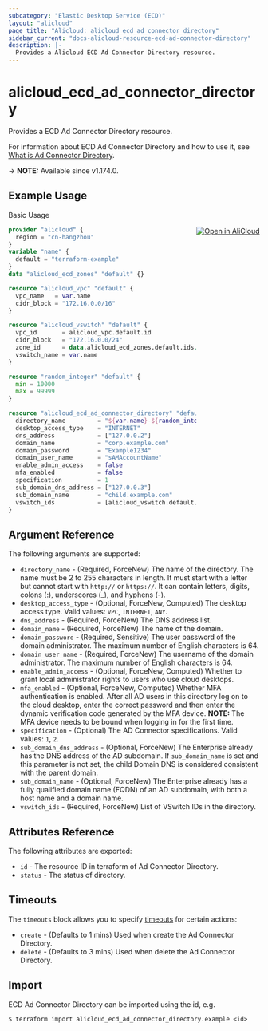 ```yaml
---
subcategory: "Elastic Desktop Service (ECD)"
layout: "alicloud"
page_title: "Alicloud: alicloud_ecd_ad_connector_directory"
sidebar_current: "docs-alicloud-resource-ecd-ad-connector-directory"
description: |-
  Provides a Alicloud ECD Ad Connector Directory resource.
---
```


# alicloud_ecd_ad_connector_directory

Provides a ECD Ad Connector Directory resource.

For information about ECD Ad Connector Directory and how to use it, see [What is Ad Connector Directory](https://www.alibabacloud.com/help/en/wuying-workspace/developer-reference/api-ecd-2020-09-30-createadconnectordirectory).

-> **NOTE:** Available since v1.174.0.

## Example Usage
<div class="oics-button" style="float: right;margin: 0 0 -40px 0;">
  <a href="https://api.aliyun.com/api-tools/terraform?resource=alicloud_ecd_ad_connector_directory&exampleId=6ab82e63-d299-d2e7-233b-3461560d1c9ab27fd73b&activeTab=example&spm=docs.r.ecd_ad_connector_directory.0.6ab82e63d2" target="_blank">
    <img alt="Open in AliCloud" src="https://img.alicdn.com/imgextra/i1/O1CN01hjjqXv1uYUlY56FyX_!!6000000006049-55-tps-254-36.svg" style="max-height: 44px; margin: 32px auto; max-width: 100%;">
  </a>
</div>

Basic Usage

```terraform
provider "alicloud" {
  region = "cn-hangzhou"
}
variable "name" {
  default = "terraform-example"
}
data "alicloud_ecd_zones" "default" {}

resource "alicloud_vpc" "default" {
  vpc_name   = var.name
  cidr_block = "172.16.0.0/16"
}

resource "alicloud_vswitch" "default" {
  vpc_id       = alicloud_vpc.default.id
  cidr_block   = "172.16.0.0/24"
  zone_id      = data.alicloud_ecd_zones.default.ids.0
  vswitch_name = var.name
}

resource "random_integer" "default" {
  min = 10000
  max = 99999
}

resource "alicloud_ecd_ad_connector_directory" "default" {
  directory_name         = "${var.name}-${random_integer.default.result}"
  desktop_access_type    = "INTERNET"
  dns_address            = ["127.0.0.2"]
  domain_name            = "corp.example.com"
  domain_password        = "Example1234"
  domain_user_name       = "sAMAccountName"
  enable_admin_access    = false
  mfa_enabled            = false
  specification          = 1
  sub_domain_dns_address = ["127.0.0.3"]
  sub_domain_name        = "child.example.com"
  vswitch_ids            = [alicloud_vswitch.default.id]
}
```
## Argument Reference

The following arguments are supported:

* `directory_name` - (Required, ForceNew) The name of the directory. The name must be 2 to 255 characters in length. It must start with a letter but cannot start with `http://` or `https://`. It can contain letters, digits, colons (:), underscores (_), and hyphens (-).
* `desktop_access_type` - (Optional, ForceNew, Computed) The desktop access type. Valid values: `VPC`, `INTERNET`, `ANY`.
* `dns_address` - (Required, ForceNew) The DNS address list.
* `domain_name` - (Required, ForceNew) The name of the domain.
* `domain_password` - (Required, Sensitive) The user password of the domain administrator. The maximum number of English characters is 64.
* `domain_user_name` - (Required, ForceNew) The username of the domain administrator. The maximum number of English characters is 64.
* `enable_admin_access` - (Optional, ForceNew, Computed) Whether to grant local administrator rights to users who use cloud desktops.
* `mfa_enabled` - (Optional, ForceNew, Computed) Whether MFA authentication is enabled. After all AD users in this directory log on to the cloud desktop, enter the correct password and then enter the dynamic verification code generated by the MFA device. **NOTE:** The MFA device needs to be bound when logging in for the first time.
* `specification` - (Optional) The AD Connector specifications. Valid values: `1`, `2`.
* `sub_domain_dns_address` - (Optional, ForceNew) The Enterprise already has the DNS address of the AD subdomain. If `sub_domain_name` is set and this parameter is not set, the child Domain DNS is considered consistent with the parent domain.
* `sub_domain_name` - (Optional, ForceNew) The Enterprise already has a fully qualified domain name (FQDN) of an AD subdomain, with both a host name and a domain name.
* `vswitch_ids` - (Required, ForceNew) List of VSwitch IDs in the directory.

## Attributes Reference

The following attributes are exported:

* `id` - The resource ID in terraform of Ad Connector Directory.
* `status` - The status of directory.

## Timeouts

The `timeouts` block allows you to specify [timeouts](https://www.terraform.io/docs/configuration-0-11/resources.html#timeouts) for certain actions:

* `create` - (Defaults to 1 mins) Used when create the Ad Connector Directory.
* `delete` - (Defaults to 3 mins) Used when delete the Ad Connector Directory.

## Import

ECD Ad Connector Directory can be imported using the id, e.g.

```shell
$ terraform import alicloud_ecd_ad_connector_directory.example <id>
```